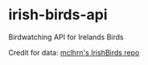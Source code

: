 # irish-birds-api
Birdwatching API for Irelands Birds

Credit for data: [mclhrn's IrishBirds repo](https://github.com/mclhrn/IrishBirds)
